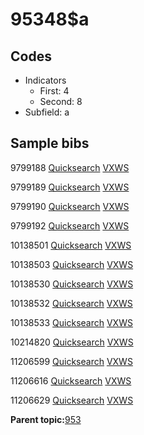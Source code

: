 # 95348$a

## Codes

-   Indicators
    -   First: 4
    -   Second: 8
-   Subfield: a

## Sample bibs

9799188 [Quicksearch](https://search.library.yale.edu/catalog/9799188) [VXWS](http://prodorbis.library.yale.edu:7014/vxws/GetHoldingsService?bibId=9799188)

9799189 [Quicksearch](https://search.library.yale.edu/catalog/9799189) [VXWS](http://prodorbis.library.yale.edu:7014/vxws/GetHoldingsService?bibId=9799189)

9799190 [Quicksearch](https://search.library.yale.edu/catalog/9799190) [VXWS](http://prodorbis.library.yale.edu:7014/vxws/GetHoldingsService?bibId=9799190)

9799192 [Quicksearch](https://search.library.yale.edu/catalog/9799192) [VXWS](http://prodorbis.library.yale.edu:7014/vxws/GetHoldingsService?bibId=9799192)

10138501 [Quicksearch](https://search.library.yale.edu/catalog/10138501) [VXWS](http://prodorbis.library.yale.edu:7014/vxws/GetHoldingsService?bibId=10138501)

10138503 [Quicksearch](https://search.library.yale.edu/catalog/10138503) [VXWS](http://prodorbis.library.yale.edu:7014/vxws/GetHoldingsService?bibId=10138503)

10138530 [Quicksearch](https://search.library.yale.edu/catalog/10138530) [VXWS](http://prodorbis.library.yale.edu:7014/vxws/GetHoldingsService?bibId=10138530)

10138532 [Quicksearch](https://search.library.yale.edu/catalog/10138532) [VXWS](http://prodorbis.library.yale.edu:7014/vxws/GetHoldingsService?bibId=10138532)

10138533 [Quicksearch](https://search.library.yale.edu/catalog/10138533) [VXWS](http://prodorbis.library.yale.edu:7014/vxws/GetHoldingsService?bibId=10138533)

10214820 [Quicksearch](https://search.library.yale.edu/catalog/10214820) [VXWS](http://prodorbis.library.yale.edu:7014/vxws/GetHoldingsService?bibId=10214820)

11206599 [Quicksearch](https://search.library.yale.edu/catalog/11206599) [VXWS](http://prodorbis.library.yale.edu:7014/vxws/GetHoldingsService?bibId=11206599)

11206616 [Quicksearch](https://search.library.yale.edu/catalog/11206616) [VXWS](http://prodorbis.library.yale.edu:7014/vxws/GetHoldingsService?bibId=11206616)

11206629 [Quicksearch](https://search.library.yale.edu/catalog/11206629) [VXWS](http://prodorbis.library.yale.edu:7014/vxws/GetHoldingsService?bibId=11206629)

**Parent topic:**[953](../../tags/953/953.md)

